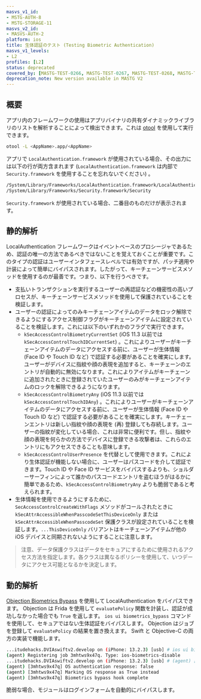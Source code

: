 ```yaml
---
masvs_v1_id:
- MSTG-AUTH-8
- MSTG-STORAGE-11
masvs_v2_id:
- MASVS-AUTH-2
platform: ios
title: 生体認証のテスト (Testing Biometric Authentication)
masvs_v1_levels:
- L2
profiles: [L2]
status: deprecated
covered_by: [MASTG-TEST-0266, MASTG-TEST-0267, MASTG-TEST-0268, MASTG-TEST-0269, MASTG-TEST-0270, MASTG-TEST-0271]
deprecation_note: New version available in MASTG V2
---
```


## 概要

アプリ内のフレームワークの使用はアプリバイナリの共有ダイナミックライブラリのリストを解析することによって検出できます。これは [otool](../../../tools/ios/MASTG-TOOL-0060.md) を使用して実行できます。

```bash
otool -L <AppName>.app/<AppName>
```

アプリで `LocalAuthentication.framework` が使用されている場合、その出力には以下の行が両方含まれます (`LocalAuthentication.framework` は内部で `Security.framework` を使用することを忘れないでください) 。

```bash
/System/Library/Frameworks/LocalAuthentication.framework/LocalAuthentication
/System/Library/Frameworks/Security.framework/Security
```

`Security.framework` が使用されている場合、二番目のものだけが表示されます。

## 静的解析

LocalAuthentication フレームワークはイベントベースのプロシージャであるため、認証の唯一の方法であるべきではないことを覚えておくことが重要です。このタイプの認証はユーザーインタフェースレベルでは有効ですが、パッチ適用や計装によって簡単にバイパスされます。したがって、キーチェーンサービスメソッドを使用するのが最善です。つまり、以下を行うべきです。

- 支払いトランザクションを実行するユーザーの再認証などの機密性の高いプロセスが、キーチェーンサービスメソッドを使用して保護されていることを検証します。
- ユーザーの認証によってのみキーチェーンアイテムのデータをロック解除できるようにするアクセス制御フラグがキーチェーンアイテムに設定されていることを検証します。これには以下のいずれかのフラグで実行できます。
    - `kSecAccessControlBiometryCurrentSet` (iOS 11.3 以前では `kSecAccessControlTouchIDCurrentSet`) 。これによりユーザーがキーチェーンアイテムのデータにアクセスする前に、ユーザーが生体情報 (Face ID や Touch ID など) で認証する必要があることを確実にします。ユーザーがデバイスに指紋や顔の表現を追加すると、キーチェーンのエントリが自動的に無効になります。これによりアイテムがキーチェーンに追加されたときに登録されていたユーザーのみがキーチェーンアイテムのロックを解除できるようになります。
    - `kSecAccessControlBiometryAny` (iOS 11.3 以前では `kSecAccessControlTouchIDAny`) 。これによりユーザーがキーチェーンアイテムのデータにアクセスする前に、ユーザーが生体情報 (Face ID や Touch ID など) で認証する必要があることを確実にします。キーチェーンエントリは新しい指紋や顔の表現を (再) 登録しても存続します。ユーザーの指紋が変化している場合、これは非常に便利です。但し、指紋や顔の表現を何らかの方法でデバイスに登録できる攻撃者は、これらのエントリにもアクセスできることも意味します。
    - `kSecAccessControlUserPresence` を代替として使用できます。これにより生体認証が機能しない場合に、ユーザーはパスコードを介して認証できます。Touch ID や Face ID サービスをバイパスするよりも、ショルダーサーフィンによって誰かのパスコードエントリを盗むほうがはるかに簡単であるため、`kSecAccessControlBiometryAny` よりも脆弱であると考えられます。
- 生体情報を使用できるようにするために、`SecAccessControlCreateWithFlags` メソッドがコールされたときに `kSecAttrAccessibleWhenPasscodeSetThisDeviceOnly` または `kSecAttrAccessibleWhenPasscodeSet` 保護クラスが設定されていることを検証します。`...ThisDeviceOnly` バリアントはキーチェーンアイテムが他の iOS デバイスと同期されないようにすることに注意します。

> 注意、データ保護クラスはデータをセキュアにするために使用されるアクセス方法を指定します。各クラスは異なるポリシーを使用して、いつデータにアクセス可能となるかを決定します。


## 動的解析

[Objection Biometrics Bypass](https://github.com/sensepost/objection/wiki/Understanding-the-iOS-Biometrics-Bypass "Understanding the iOS Biometrics Bypass") を使用して LocalAuthentication をバイパスできます。 Objection は Frida を使用して `evaluatePolicy` 関数を計装し、認証が成功しなかった場合でも `True` を返します。 `ios ui biometrics_bypass` コマンドを使用して、セキュアではない生体認証をバイパスします。 Objection はジョブを登録して `evaluatePolicy` の結果を置き換えます。 Swift と Objective-C の両方の実装で機能します。

```bash
...itudehacks.DVIAswiftv2.develop on (iPhone: 13.2.3) [usb] # ios ui biometrics_bypass
(agent) Registering job 3mhtws9x47q. Type: ios-biometrics-disable
...itudehacks.DVIAswiftv2.develop on (iPhone: 13.2.3) [usb] # (agent) [3mhtws9x47q] Localized Reason for auth requirement: Please authenticate yourself
(agent) [3mhtws9x47q] OS authentication response: false
(agent) [3mhtws9x47q] Marking OS response as True instead
(agent) [3mhtws9x47q] Biometrics bypass hook complete
```

脆弱な場合、モジュールはログインフォームを自動的にバイパスします。
